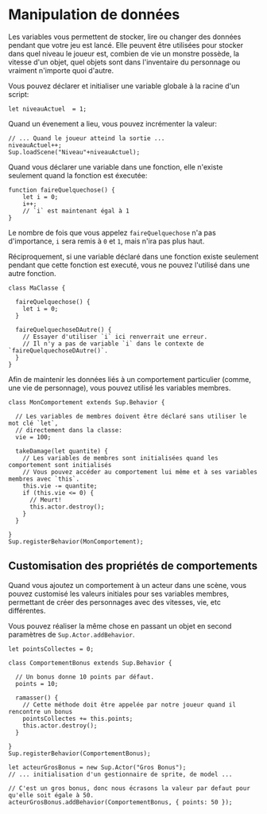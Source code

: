 # Manipulation de données

Les variables vous permettent de stocker, lire ou changer des données pendant que votre jeu est lancé. Elle peuvent être utilisées pour stocker dans quel niveau le joueur est, combien de vie un monstre possède, la vitesse d'un objet, quel objets sont dans l'inventaire du personnage ou vraiment n'importe quoi d'autre.

Vous pouvez déclarer et initialiser une variable globale à la racine d'un script:

```
let niveauActuel  = 1;
``` 

Quand un évenement a lieu, vous pouvez incrémenter la valeur:

```
// ... Quand le joueur atteind la sortie ...
niveauActuel++;
Sup.loadScene("Niveau"+niveauActuel);
```

Quand vous déclarer une variable dans une fonction, elle n'existe seulement quand la fonction est éxecutée:

```
function faireQuelquechose() {
	let i = 0;
	i++;
	// `i` est maintenant égal à 1
}
```

Le nombre de fois que vous appelez `faireQuelquechose` n'a pas d'importance, `i` sera remis à `0` et `1`, mais n'ira pas plus haut.

Réciproquement, si une variable déclaré dans une fonction existe seulement pendant que cette fonction est executé, vous ne pouvez l'utilisé dans une autre fonction.

```
class MaClasse {

  faireQuelquechose() {
    let i = 0;
  }

  faireQuelquechoseDAutre() {
    // Essayer d'utiliser `i` ici renverrait une erreur.
    // Il n'y a pas de variable `i` dans le contexte de `faireQuelquechoseDAutre()`.
  }
}
```

Afin de maintenir les données liés à un comportement particulier (comme, une vie de personnage), vous pouvez utilisé les variables membres.

```
class MonComportement extends Sup.Behavior {

  // Les variables de membres doivent être déclaré sans utiliser le mot clé `let`,
  // directement dans la classe:
  vie = 100;

  takeDamage(let quantite) {
    // Les variables de membres sont initialisées quand les comportement sont initialisés
    // Vous pouvez accéder au comportement lui même et à ses variables membres avec `this`.
    this.vie -= quantite;
    if (this.vie <= 0) {
      // Meurt!
      this.actor.destroy();
    }
  }

}
Sup.registerBehavior(MonComportement);
```

## Customisation des propriétés de comportements

Quand vous ajoutez un comportement à un acteur dans une scène, vous pouvez customisé les valeurs initiales pour ses variables membres, permettant de créer des personnages avec des vitesses, vie, etc différentes.

Vous pouvez réaliser la même chose en passant un objet en second paramètres de `Sup.Actor.addBehavior`.

```
let pointsCollectes = 0;

class ComportementBonus extends Sup.Behavior {

  // Un bonus donne 10 points par défaut.
  points = 10;

  ramasser() {
    // Cette méthode doit être appelée par notre joueur quand il rencontre un bonus
    pointsCollectes += this.points;
    this.actor.destroy();
  }

}
Sup.registerBehavior(ComportementBonus);

let acteurGrosBonus = new Sup.Actor("Gros Bonus");
// ... initialisation d'un gestionnaire de sprite, de model ...

// C'est un gros bonus, donc nous écrasons la valeur par defaut pour qu'elle soit égale à 50.
acteurGrosBonus.addBehavior(ComportementBonus, { points: 50 });
```

